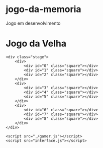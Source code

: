 # jogo-da-memoria
Jogo em desenvolvimento
<!DOCTYPE html>
<html lang="en">
<head>
    <meta charset="UTF-8">
    <meta name="viewport" content="width=device-width, initial-scale=1.0">
    <meta http-equiv="X-UA-Compatible" content="IE=edge">
      <link rel="stylesheet" type="text/css" href="./style.css">
    <title>jogo da velha</title>
</head>

<body>
    <h1>Jogo da Velha</h1>

    <div class="stage">
        <div>
            <div id="0" class="square"></div>
            <div id="1" class="square"></div>
            <div id="2" class="square"></div>        
        </div>        
        <div>
            <div id="3" class="square"></div>
            <div id="4" class="square"></div>
            <div id="5" class="square"></div>        
        </div>    
        <div>    
            <div id="6" class="square"></div>
            <div id="7" class="square"></div>
            <div id="8" class="square"></div>        
        </div>
    </div>
    
    <script src="./gamer.js"></script>
    <script src="interface.js"></script>      
   
</body>


</html>

